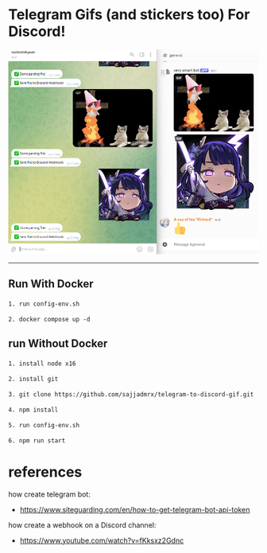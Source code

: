 # Telegram Gifs (and stickers too) For Discord!

<img src="./.github/preview.png"/>

---

## Run With Docker

`1. run config-env.sh`

`2. docker compose up -d`

## run Without Docker

`1. install node x16`

`2. install git`

`3. git clone https://github.com/sajjadmrx/telegram-to-discord-gif.git`

`4. npm install`

`5. run config-env.sh`

`6. npm run start`

# references

how create telegram bot:

- https://www.siteguarding.com/en/how-to-get-telegram-bot-api-token

how create a webhook on a Discord channel:

- https://www.youtube.com/watch?v=fKksxz2Gdnc

